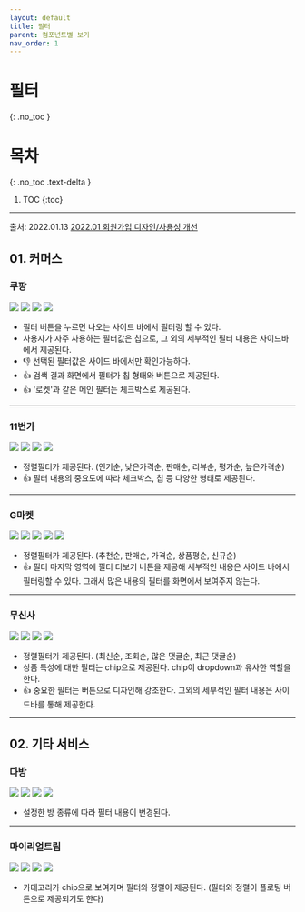 ```yaml
---
layout: default
title: 필터
parent: 컴포넌트별 보기
nav_order: 1
---
```


# 필터
{: .no_toc }

# 목차
{: .no_toc .text-delta }

1. TOC
{:toc}

---

출처: 2022.01.13 
[2022.01 회원가입 디자인/사용성 개선](https://wiki.woowa.in/pages/viewpage.action?pageId=302285938)

## 01. 커머스

### 쿠팡
[![](../../../assets/images/component/01_filter/commerce/filter_coupang_01.png)](../../../assets/images/component/01_filter/commerce/filter_coupang_01.png)
[![](../../../assets/images/component/01_filter/commerce/filter_coupang_02.png)](../../../assets/images/component/01_filter/commerce/filter_coupang_02.png)
[![](../../../assets/images/component/01_filter/commerce/filter_coupang_03.png)](../../../assets/images/component/01_filter/commerce/filter_coupang_03.png)
[![](../../../assets/images/component/01_filter/commerce/filter_coupang_04.png)](../../../assets/images/component/01_filter/commerce/filter_coupang_04.png)

- 필터 버튼을 누르면 나오는 사이드 바에서 필터링 할 수 있다.
- 사용자가 자주 사용하는 필터값은 칩으로, 그 외의 세부적인 필터 내용은 사이드바에서 제공된다.
- 👎 선택된 필터값은 사이드 바에서만 확인가능하다.
- 👍 검색 결과 화면에서 필터가 칩 형태와 버튼으로 제공된다.
- 👍 '로켓'과 같은 메인 필터는 체크박스로 제공된다.

-------

### 11번가

[![](../../../assets/images/component/01_filter/commerce/filter_11st_01.png)](../../../assets/images/component/01_filter/commerce/filter_11st_01.png)
[![](../../../assets/images/component/01_filter/commerce/filter_11st_02.jpeg)](../../../assets/images/component/01_filter/commerce/filter_11st_02.jpeg)
[![](../../../assets/images/component/01_filter/commerce/filter_11st_03.png)](../../../assets/images/component/01_filter/commerce/filter_11st_03.png)
[![](../../../assets/images/component/01_filter/commerce/filter_11st_04.png)](../../../assets/images/component/01_filter/commerce/filter_11st_04.png)

- 정렬필터가 제공된다.
(인기순, 낮은가격순, 판매순, 리뷰순, 평가순, 높은가격순)
- 👍 필터 내용의 중요도에 따라 체크박스, 칩 등 다양한 형태로 제공된다.

------

### G마켓

[![](../../../assets/images/component/01_filter/commerce/filter_gmarket_01.png)](../../../assets/images/component/01_filter/commerce/filter_gmarket_01.png)
[![](../../../assets/images/component/01_filter/commerce/filter_gmarket_02.png)](../../../assets/images/component/01_filter/commerce/filter_gmarket_02.png)
[![](../../../assets/images/component/01_filter/commerce/filter_gmarket_03.png)](../../../assets/images/component/01_filter/commerce/filter_gmarket_03.png)
[![](../../../assets/images/component/01_filter/commerce/filter_gmarket_04.png)](../../../assets/images/component/01_filter/commerce/filter_gmarket_04.png)
[![](../../../assets/images/component/01_filter/commerce/filter_gmarket_05.jpeg)](../../../assets/images/component/01_filter/commerce/filter_gmarket_05.jpeg)


- 정렬필터가 제공된다. (추천순, 판매순, 가격순, 상품평순, 신규순)
- 👍 필터 마지막 영역에 필터 더보기 버튼을 제공해 세부적인 내용은 사이드 바에서 필터링할 수 있다. 그래서 많은 내용의 필터를 화면에서 보여주지 않는다.

-----

### 무신사
[![](../../../assets/images/component/01_filter/commerce/filter_musinsa_01.png)](../../../assets/images/component/01_filter/commerce/filter_musinsa_01.png)
[![](../../../assets/images/component/01_filter/commerce/filter_musinsa_02.png)](../../../assets/images/component/01_filter/commerce/filter_musinsa_02.png)
[![](../../../assets/images/component/01_filter/commerce/filter_musinsa_03.png)](../../../assets/images/component/01_filter/commerce/filter_musinsa_03.png)
[![](../../../assets/images/component/01_filter/commerce/filter_musinsa_04.png)](../../../assets/images/component/01_filter/commerce/filter_musinsa_04.png)

- 정렬필터가 제공된다. (최신순, 조회순, 많은 댓글순, 최근 댓글순)
- 상품 특성에 대한 필터는 chip으로 제공된다. chip이 dropdown과 유사한 역할을 한다.
- 👍 중요한 필터는 버튼으로 디자인해 강조한다. 그외의 세부적인 필터 내용은 사이드바를 통해 제공한다.

-----

## 02. 기타 서비스

### 다방
[![](../../../assets/images/component/01_filter/etc/filter_dabang_01.png)](../../../assets/images/component/01_filter/etc/filter_dabang_01.png)
[![](../../../assets/images/component/01_filter/etc/filter_dabang_02.png)](../../../assets/images/component/01_filter/etc/filter_dabang_02.png)
[![](../../../assets/images/component/01_filter/etc/filter_dabang_03.png)](../../../assets/images/component/01_filter/etc/filter_dabang_03.png)
[![](../../../assets/images/component/01_filter/etc/filter_dabang_04.png)](../../../assets/images/component/01_filter/etc/filter_dabang_04.png)

- 설정한 방 종류에 따라 필터 내용이 변경된다.

-----

### 마이리얼트립
[![](../../../assets/images/component/01_filter/etc/filter_myrealtrip_01.png)](../../../assets/images/component/01_filter/etc/filter_myrealtrip_01.png)
[![](../../../assets/images/component/01_filter/etc/filter_myrealtrip_02.png)](../../../assets/images/component/01_filter/etc/filter_myrealtrip_02.png)
[![](../../../assets/images/component/01_filter/etc/filter_myrealtrip_03.png)](../../../assets/images/component/01_filter/etc/filter_myrealtrip_03.png)
[![](../../../assets/images/component/01_filter/etc/filter_myrealtrip_04.png)](../../../assets/images/component/01_filter/etc/filter_myrealtrip_04.png)

- 카테고리가 chip으로 보여지며 필터와 정렬이 제공된다. (필터와 정렬이 플로팅 버튼으로 제공되기도 한다)
